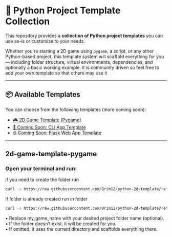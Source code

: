 # 🧰 Python Project Template Collection

This repository provides a **collection of Python project templates** you can use as-is or customize to your needs.

Whether you're starting a 2D game using `pygame`, a script, or any other Python-based project, this template system will scaffold everything for you — including folder structure, virtual environments, dependencies, and optionally a basic working example.
it is community driven so feel free to add your own template so that others may use it

---

## 📦 Available Templates

You can choose from the following templates (more coming soon):

- [🎮 2D Game Template (Pygame)](#-2d-game-template-pygame)
- [🔁 Coming Soon: CLI App Template](#)
- [🌐 Coming Soon: Flask Web App Template](#)

---

## 2d-game-template-pygame

### Open your terminal and run:<br>
if you need to create the folder run
```bash
curl -s https://raw.githubusercontent.com/Orim12/python-2d-template/refs/heads/main/run.sh | bash -s my_game_name
```

if folder is already created run in folder
```bash
curl -s https://raw.githubusercontent.com/Orim12/python-2d-template/refs/heads/main/run.sh | bash
```
•	Replace my_game_name with your desired project folder name (optional).<br>
• If the folder doesn’t exist, it will be created for you.<br>
•	If omitted, it uses the current directory and scaffolds everything there.<br>
